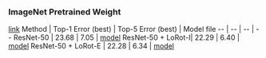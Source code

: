 ### ImageNet Pretrained Weight
[link](https://www.dropbox.com/scl/fo/buex1pu63rhsw9lccjap2/h?dl=0&rlkey=77s9a8gzbyx2azlyktllf98fg)
 Method | Top-1 Error (best) | Top-5 Error (best) | Model file
 -- | -- | -- | --
 ResNet-50 | 23.68 | 7.05 | [model](https://www.dropbox.com/s/2sn5t0rt3wndshv/vanilla.pth.tar?dl=0)
 ResNet-50 + LoRot-I| 22.29 | 6.40 | [model](https://www.dropbox.com/s/xgysvba08weabeh/LoRot-I.pth.tar?dl=0)
 ResNet-50 + LoRot-E | 22.28 | 6.34 | [model](https://www.dropbox.com/s/629fco9inypgx4x/LoRot-E.pth.tar?dl=0)


